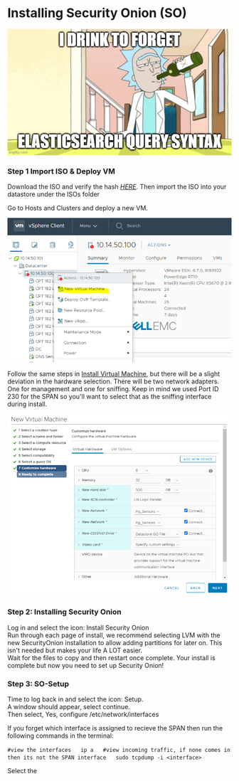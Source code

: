 # Installing Security Onion \(SO\)

![](../.gitbook/assets/image%20%2863%29.png)

### Step 1 Import ISO & Deploy VM

Download the ISO and verify the hash [_HERE_](https://github.com/Security-Onion-Solutions/security-onion)_._ Then import the ISO into your datastore under the ISOs folder   
  
Go to Hosts and Clusters and deploy a new VM. 

![](../.gitbook/assets/image%20%28119%29.png)

Follow the same steps in [Install Virtual Machine](https://aj-labz.gitbook.io/aj-labz/building-the-lab/building-the-lab/install-virtual-machine), but there will be a slight deviation in the hardware selection. There will be two network adapters. One for management and one for sniffing. Keep in mind we used Port ID 230 for the SPAN so you'll want to select that as the sniffing interface during install.   


![](../.gitbook/assets/image%20%28118%29.png)



### Step 2: Installing Security Onion

Log in and select the icon: Install Security Onion  
Run through each page of install, we recommend selecting LVM with the new SecurityOnion installation to allow adding partitions for later on. This isn't needed but makes your life A LOT easier.   
Wait for the files to copy and then restart once complete. Your install is complete but now you need to set up Security Onion!

### Step 3: SO-Setup

Time to log back in and select the icon: Setup.   
A window should appear, select continue.   
Then select, Yes, configure /etc/network/interfaces  
  
If you forget which interface is assigned to recieve the SPAN then run the following commands in the terminal:   
  
`#view the interfaces  
ip a  
#view incoming traffic, if none comes in then its not the SPAN interface  
sudo tcpdump -i <interface>`   
  
 Select the 





